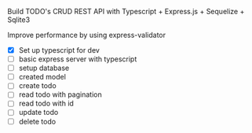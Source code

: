 Build TODO's CRUD REST API with Typescript + Express.js + Sequelize + Sqlite3

Improve performance by using express-validator

-[x] Set up typescript for dev
-[ ] basic express server with typescript
-[ ] setup database
-[ ] created model
-[ ] create todo 
-[ ] read todo with pagination 
-[ ] read todo with id 
-[ ] update todo 
-[ ] delete todo 
